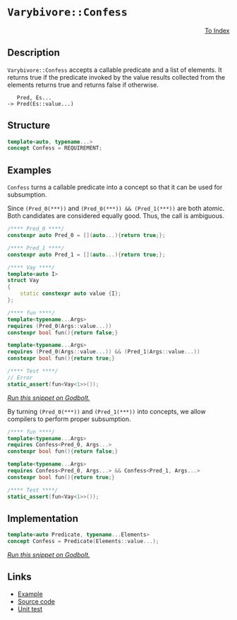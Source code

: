 <!-- Copyright 2024 Feng Mofan
SPDX-License-Identifier: Apache-2.0 -->

# `Varybivore::Confess`

<p style='text-align: right;'><a href="../../concepts.md#varybivore-confess">To Index</a></p>

## Description

`Varybivore::Confess` accepts a callable predicate and a list of elements.
It returns true if the predicate invoked by the value results collected from the elements returns true and returns false if otherwise.

<pre><code>   Pred, Es...
-> Pred(Es::value...)</code></pre>

## Structure

```C++
template<auto, typename...>
concept Confess = REQUIREMENT;
```

## Examples

`Confess` turns a callable predicate into a concept so that it can be used for subsumption.

Since `(Pred_0(***))` and `(Pred_0(***)) && (Pred_1(***))` are both atomic.
Both candidates are considered equally good.
Thus, the call is ambiguous.

```C++
/**** Pred_0 ****/
constexpr auto Pred_0 = [](auto...){return true;};

/**** Pred_1 ****/
constexpr auto Pred_1 = [](auto...){return true;};

/**** Vay ****/
template<auto I>
struct Vay
{
    static constexpr auto value {I};
};

/**** fun ****/
template<typename...Args>
requires (Pred_0(Args::value...))
constexpr bool fun(){return false;}

template<typename...Args>
requires (Pred_0(Args::value...)) && (Pred_1(Args::value...))
constexpr bool fun(){return true;}

/**** Test ****/
// Error
static_assert(fun<Vay<1>>());
```

[*Run this snippet on Godbolt.*](https://godbolt.org/#z:OYLghAFBqd5QCxAYwPYBMCmBRdBLAF1QCcAaPECAMzwBtMA7AQwFtMQByARg9KtQYEAysib0QXACx8BBAKoBnTAAUAHpwAMvAFYTStJg1DIApACYAQuYukl9ZATwDKjdAGFUtAK4sGIAMwapK4AMngMmAByPgBGmMQgZgCspAAOqAqETgwe3r4BQemZjgJhEdEscQnJtpj2JQxCBEzEBLk%2BfoG19dlNLQRlUbHxiSkKza3t%2BV3j/YMVVaMAlLaoXsTI7BwA9ABU%2B7sA1MrEmOgA%2BhqHB7vbJhoAgmgM45iqqcSHTF5Ex6cXVxM/gAIocTEkrElgRBvkQAHQIpYmADsFlOBHWDEOBGIXkwQKsyOBBPuD1JewOfzO5y41wOd0ez1e70%2BsNQVIutKBoPBkOhbIRcKRqPRmOxuPx/kJxKlpPJN0OADUmABPOn7BkPAiYFipAzaoFuNmHACSQOwpPGuIcStVctRpMOTsOs0cyEOTO1LK%2BP3ZADcxHiwaizUSSY8UTKrBHHhT9ocqF4sTdNdrdfrJW4CCrUoxWJhBQ9iMAFObSacAI5ePCnBSHCAnakaCBFksgEAB7wFxFIxkCZkfQ4xVCeBNJiDCtGYDHELFUMRKElhmNanV6pgG/xZnN5tiF4ul/wWx6V6u1%2BuNgEtg/tzt4wVLJZgswANnML4v/xp17bHcD3aFXsnn7L1B2HUdEwYCcUSnGcsRxPEl2JFc4yOAAVTBxnVW5yW2Q5sGIYgSEtZo3XOJgFCUVpqCTQ1lRVQ0uDLI8JyRKUOBWWhOCSXg/A4LRSFQTg3GsawXTWDZMGffweFIAhNA4lYAGsQCSF84QADhfKQkmRF9JAATn8PSzH8fROEkXgWAkDQgj4gShI4XgFBAIJ5P4jjSDgWAYEQEA1gIVIfnISg0F1Oh4kifNOFULSAFp9MOYBkHdKQ4TMXgzkIEg8HQPR%2BEEEQxHYKQZEERQVHUDzSF0LhSAAd2IJhUk4HhOO43iFMEzgAHkfiCghDlQKhDlil8EskJKUsONKzHrDxwvoT5zBkpZeHcrQVggJAwtSCKyAoCBdv2kBgCkMw%2BDobViBciAYi6mJwhaFVWt4R7mGIFUepibRMAcV7SDCthBB6hhaBe6qsBiLxgCNWhaBc7heCwFhDGAcRIZrP7HD9TCureP6fi2WTwm1LjqtoPAYiaz6PCwLqcTwaykdIXHiGHJRgR1NHKaMBSVioAwS0VPBMHqnrcz42SCuEURxFKmWKrULrav0NGUFEyx9CplzIBWVBUgaRG4vGdBuVMSxrDMBy2eIXK8b17pseyFwGHcTwOj0UJwiGSoRjqoosgEKY/ADjIg4YeZhgSOq7GdgQ%2BkmD38ljup48aCYBh9hZ/dsTOQ70WZWijv2Y5WBQJM2CR2o4HjSHs3hHNG%2BLEuS1LJHS%2BtcGy5bTK4Na5P5lYEEwJgsASCdSBUyR/DhIzkUkDRJDMSQX1stSDPMjhLNIaz/DMOF/BfZENP8DSkiSLhjIMjT666xznNcwePK23ztv8/rgsO46lqitgYpbpNZABgjAzQMnCLgcIBJZSIHbPKdUZZFXltIRWShlbVV0BdRqzVXo1zrg3bqHA%2BqBR%2BENEaY0JoehAcAMBECoHzVQIteI0kzADw2p5d%2BP94ghSOowvaS0UDUK4AZLgQQaC0Gurde61V3rPQBrIz631fr/RZkDRgBBQbgy6lDGGcMEYAxRjzLYAl8CnAcHgXGiNoGqEJtqAGpM6hdUptTZ6dNjHrTtszWSbMOaYC5qjIwvNQAvz4ELBQIsxYS0YADRBcsSooNkErKqAlMFqz5hbKwWtnG60ngbI2nATYEDNiCDJVsbbxDgQ7SecdzHOAgK4AudVvblGjnoQODRGlpHDg0EuixU49ATvnZOocna1IznMbOrTY5DLyCMouWcWml2rqsdYVd%2B5b3wffTgzdxqJWAWjWhkCrgQG7rA6S/d1pD1ICPMeIxJ4qVEUEcmO895JDhIZJIBkzBfNfBpK%2B%2Bk77VQfrYJ%2B7DX7wHfgFAaPCuHED/lsFoLBEosAUH6d0fphFwgzOMTK%2BBYG5XyrIJB8SyryDQcknQAQGpNRakjPBnUgW9U/oNYao1kWovRZi7Fg0IALX4cwla/g2H8y8jtPh%2B0YXioEWi1IqRzgYoMucbl5xVAAvEZIyg0iBIKIhrJHVSjsYAzUSDMGEMTGYGhrDMQ%2BiWaGMCe40gpjnaWPxjY5ARN7GCEcRTKmNMVRuIZp4gGPiMh%2BO5oE8IwTNqhKYMLUW4tJYxKJXEiQCTyrkpVlS6hGtLZZJ1vAfWhtsiI22KbHNmSLDW0brbe2OTy5pzGa7d2syvZu16bndp2ROmdtKJMpZ/T06JzaMMwuDaGhDvbTHPO/ROnzMncsiuqySr0sBQ5bZqrJoorRYcBVWKNyYR5ackg5zhUv2HqPcelAa4vICAff5pkzCPq4BpDQL5PmrsbpwR%2BbkrnT1nlfc%2By9/BJFfaZPSW9/AMrXU5Z%2Bm0a4ZQ/YQy5Z7WbxEyM4SQQA%3D)

By turning `(Pred_0(***))` and `(Pred_1(***))` into concepts, we allow compilers to perform proper subsumption.

```C++
/**** fun ****/
template<typename...Args>
requires Confess<Pred_0, Args...>
constexpr bool fun(){return false;}

template<typename...Args>
requires Confess<Pred_0, Args...> && Confess<Pred_1, Args...>
constexpr bool fun(){return true;}

/**** Test ****/
static_assert(fun<Vay<1>>());
```

## Implementation

```C++
template<auto Predicate, typename...Elements>
concept Confess = Predicate(Elements::value...);
```

[*Run this snippet on Godbolt.*](https://godbolt.org/#z:OYLghAFBqd5QCxAYwPYBMCmBRdBLAF1QCcAaPECAMzwBtMA7AQwFtMQByARg9KtQYEAysib0QXACx8BBAKoBnTAAUAHpwAMvAFYTStJg1DIApACYAQuYukl9ZATwDKjdAGFUtAK4sGIAMwapK4AMngMmAByPgBGmMQBAKykAA6oCoRODB7evgFBaRmOAmER0SxxCf7JdpgOWUIETMQEOT5%2BgbaY9sUMjc0EpVGx8Um2TS1teZ0KE4PhwxWj1QCUtqhexMjsHAD0AFSHR8cnp0e7JhoAggdHANQAkiwp9GyCTL13xxfXt2f/Zx%2BV0uVwImGeBjBJn8biYXiId2UxEw%2BFEYNIdwIAE8UoxWJgAHRE7CvRgEBTQ7AgtAMbYpAh3DwMKiYBQKO7QgAiiORqI%2BmAgJPBZIUIBAADcxF5CUSVtCrNcQX8Aeclcc7gAVVnkr6q34qk5AtX3JEogD6Gl1hyBNNmmFUKWIdzhCNN6AtHP83JMiSsiU5EBdqCJBLlAHYLMiCJsGJjiNL5SYw5zE4r9SbeWauFb9jaBHaHU6gzzzdmuRzfT6A0GQ%2BHI5ho8RYwR45hE8nU8D04c7gA1JhYnNAsEQ/nQ2Hw1CPSkg2bxhx9gcgpMKq53dd3WYfPDIO62sGF52Tu6S7yYDkRh5JlP%2BVfXzvGntULyx74gkcvMcw7G45hsENXMQwAUv4VLXMiACOXh4Mi7JMiybLjm6FoYoBwEhjO1z7vajp3DEqCeHcz4MBAdZRjGRFiEo7YpmmoLgp%2BULfjieL/kSaEgWBgGYFBMGsoyAgISBbjIUEdwcRhoEcmYABs5gyQJzKssJyFcKhQEKJJXHYYe%2BGEcRpEruRTZxgmt73nRyqatqQ6zk0jjIGaTBsvEBDUC%2B479li45cDOoGkXKt4cGstCcIkvB%2BBwWikKgnBuNY1ibhsWznuY/g8KQBCaMFawANYgIkMkEgAHDJUiJGGMmSAAnP4lVmP4%2BicJIvAsBIGhBJF0WxRwvCikEWVRcFpBwLAMCICAGwECk8LkJQaDPHQ8SRPinCqKVAC0VV3MAyC7lIBJmLwKKECQeDoHo/CCCIYjsFIMiCIoKjqENpC6GpADuxBMCknA8CFYURdlMWcAA8vCM0MqgVB3OtMlbZIO17XcB1mHcEAeIt9BOmlXArLwg1aGsEBIAtKRLWQFAQGTFMgMAUhmHwdBgsQooQDEwMxOEzRYn9vBc8wxBYqDMTaHUg0ZQtbwEKDDC0Lzr1YDEXjALCtC0KK3C8FgLCGMA4iK3x9TiqywP2nU8I7Bl4RgqFr20HgMTfULHhYMDLZ4G1WukCbxD4UonLgnrDtGNlaxUAYwG9ngmAfaDv58w9wiiOI91XfIShqMD736HrKAJZY%2BiO6KkBrKg9JZJrG2zOgXKmJY1hmN1vvEOdpul10PRZC4DDuJ47R6KECzlJUeiFJkAhTH4anj70Qwj6Mam1PUAj9JM/d5Ev3Tiw0czzyMCRL3MU96FuLT70sh9rAoyXbBIAMcOFpBdbwPWw5t227ftkiHejuCnTjBqeMCZhzWAgTATAsAJFIqQfKkh/AElqmGSQGhJBmEkDJDqhVqpNQ4C1UgbV/BmAJP4GSYZir%2BGKokRIXA6rVWKs/YGPU%2BogAGmHEa40SaTQhrNKmNNsYrTYGtD%2BiNkAGCMCjaqBIuAEmiidIgrcLpqXTjdVO0h05PSzq9XQjMvo/T5g/J%2BL8QYcHBtNeEdxobv3httMRetJHSNkejTG5NsbSSIfjTK7CuH8PiHNamqAsajDsUYLg1UuBBBoLQFmbMOavQFjzROCShYizFg4ROUsySy3lsDJWKs1Ya0TjrYOOxor4GRMbU2r1zbIEtonG23RgYOydjzV2pSCaty9hlX2/tMCB11kYEOoAhrh0jgoaOsd46METiolOd11GyE0S9aKOjc6h3rlYQuzSS4wPLr0KuNc64FwsE3V%2BLc247OvtvFefgICuBPmpIeZQD5j3SBPbIG9p6pDeXPYeLyt5d1XsfT5p9rm9DXvMZ5l9T7AtyF8s%2BkLFijzxusTYd8UV2yMUwzg1iEZ7nEcABxMjLSCnwAo9xwCvEjLARAqBlA8rtSCHbfBhDEgEhqokaqZguWyWKrQqqjDXrMNsKwqlRMOHwC4VNSG/jfHEEETsZoLBtosAUOKXc4owkEkhNqY6ZKzpKKTqo%2BZSclnZwCKQPRv0taGKBkKsGPCoYw1UCqtVGqtU6tmM4wJrj4juP8J4wmw0fE%2BoprK0N2MJTIBSCkM0mrqpmk9QQM0Lr1HM3iLEzm3MhZJOzcLUW4sMmBOltkhWZTMDK1VmIQp3timDPaaQcpO8TaazkaoC2YJ6mCEafbR2zssRtPdp0xOPT0h9KDoM8IwzxURyYFHGOccE7e1mbdCQCzHqZ2WToC1BL84Ny2cXeAZcK75k4LsGue7NknObvERR7cYHL16D3PucLB69wvsi75RQsgPK/e8j9i9O47yBQMX9j7d4DAA4fcYoGQVH0g386FKKb5orurawV3UcWpruKq9VJ4PX8i9aSgBFLA2gNIOAyBowYHMtagEYh/KGpmGY1wYqGgZKcow6/TgLC2HUtgSAeB0jKGJDQdUdjDVKq4P8HazDvUxU5VwUdLjJiQH8d9hkZwkggA)

## Links

- [Example](../../../code/facilities/concepts/varybivore/confess/implementation.hpp)
- [Source code](../../../../conceptrodon/varybivore/concepts/confess.hpp)
- [Unit test](../../../../tests/unit/concepts/varybivore/confess.test.hpp)
